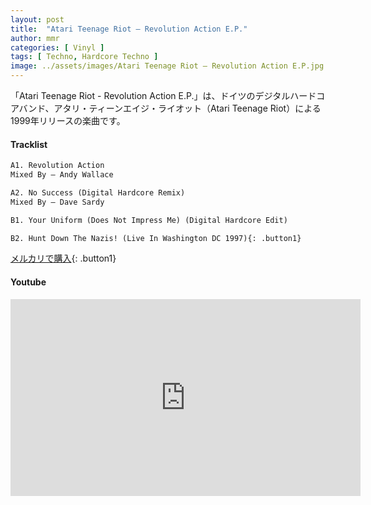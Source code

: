 ```yaml
---
layout: post
title:  "Atari Teenage Riot – Revolution Action E.P."
author: mmr
categories: [ Vinyl ]
tags: [ Techno, Hardcore Techno ]
image: ../assets/images/Atari Teenage Riot – Revolution Action E.P.jpg
---
```


「Atari Teenage Riot - Revolution Action E.P.」は、ドイツのデジタルハードコアバンド、アタリ・ティーンエイジ・ライオット（Atari Teenage Riot）による1999年リリースの楽曲です。

#### Tracklist
```md
A1. Revolution Action
Mixed By – Andy Wallace

A2. No Success (Digital Hardcore Remix)
Mixed By – Dave Sardy

B1. Your Uniform (Does Not Impress Me) (Digital Hardcore Edit)

B2. Hunt Down The Nazis! (Live In Washington DC 1997){: .button1}
```

[メルカリで購入](https://jp.mercari.com/item/m84164328964?afid=6142608987){: .button1}

#### Youtube
<iframe width="560" height="315" src="https://www.youtube.com/embed/6UX1J9CRoLQ?si=LZKeu3w0_s-LFlv4" title="YouTube video player" frameborder="0" allow="accelerometer; autoplay; clipboard-write; encrypted-media; gyroscope; picture-in-picture; web-share" referrerpolicy="strict-origin-when-cross-origin" allowfullscreen></iframe>